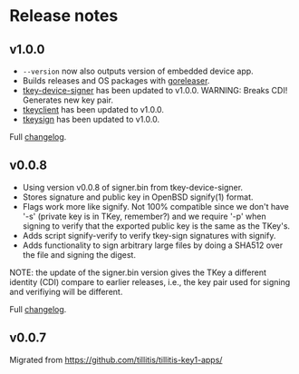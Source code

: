 # Release notes

## v1.0.0

- `--version` now also outputs version of embedded device app.
- Builds releases and OS packages with
  [goreleaser](https://goreleaser.com/).
- [tkey-device-signer](https://github.com/tillitis/tkey-device-signer)
  has been updated to v1.0.0. WARNING: Breaks CDI! Generates new key pair.
- [tkeyclient](https://github.com/tillitis/tkeyclient) has been
  updated to v1.0.0.
- [tkeysign](https://github.com/tillitis/tkeysign) has been updated to
  v1.0.0.

Full
[changelog](https://github.com/tillitis/tkey-sign-cli/compare/v0.0.8...v1.0.0).

## v0.0.8

- Using version v0.0.8 of signer.bin from tkey-device-signer.
- Stores signature and public key in OpenBSD signify(1) format.
- Flags work more like signify. Not 100% compatible since we don't
  have '-s' (private key is in TKey, remember?) and we require '-p'
  when signing to verify that the exported public key is the same as
  the TKey's.
- Adds script signify-verify to verify tkey-sign signatures with
  signify.
- Adds functionality to sign arbitrary large files by doing a SHA512
  over the file and signing the digest.

NOTE: the update of the signer.bin version gives the TKey a different
identity (CDI) compare to earlier releases, i.e., the key pair used for
signing and verifiying will be different.

Full
[changelog](https://github.com/tillitis/tkey-sign-cli/compare/v0.0.7...v0.0.8).

## v0.0.7

Migrated from https://github.com/tillitis/tillitis-key1-apps/

